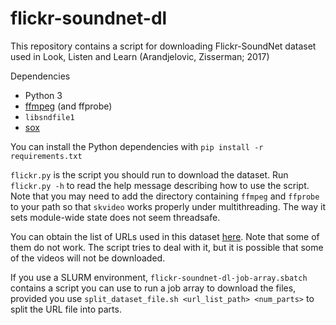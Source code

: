 # flickr-soundnet-dl
This repository contains a script for downloading Flickr-SoundNet dataset used in Look, Listen and Learn (Arandjelovic, Zisserman; 2017)

Dependencies
* Python 3
* [ffmpeg](http://www.ffmpeg.org) (and ffprobe)
* `libsndfile1`
* [sox](http://sox.sourceforge.net/)

You can install the Python dependencies with `pip install -r requirements.txt`


`flickr.py` is the script you should run to download the dataset. Run `flickr.py -h` to read the help message describing how to use the script. Note that you may need to add the directory containing `ffmpeg` and `ffprobe` to your path so that `skvideo` works properly under multithreading. The way it sets module-wide state does not seem threadsafe.

You can obtain the list of URLs used in this dataset [here](http://data.csail.mit.edu/soundnet/urls_public.txt). Note that some of them do not work. The script tries to deal with it, but it is possible that some of the videos will not be downloaded.

If you use a SLURM environment, `flickr-soundnet-dl-job-array.sbatch` contains a script you can use to run a job array to download the files, provided you use `split_dataset_file.sh <url_list_path> <num_parts>` to split the URL file into parts.
